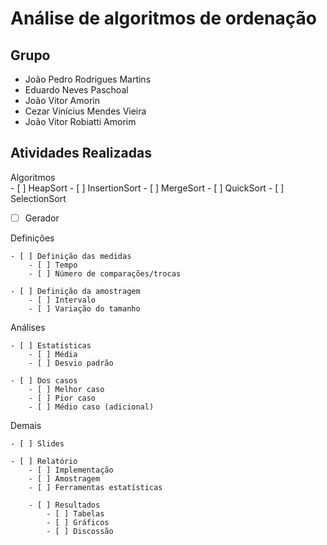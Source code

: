 <h1>Análise de algoritmos de ordenação</h1>

<h2>Grupo</h2>

- João Pedro Rodrigues Martins
- Eduardo Neves Paschoal
- João Vitor Amorin
- Cezar Vinícius Mendes Vieira
- João Vitor Robiatti Amorim

<h2>Atividades Realizadas</h2>

<summary>Algoritmos</summary>
    - [ ] HeapSort
    - [ ] InsertionSort
    - [ ] MergeSort
    - [ ] QuickSort
    - [ ] SelectionSort

- [ ] Gerador

<summary>Definições</summary>

    - [ ] Definição das medidas
        - [ ] Tempo
        - [ ] Número de comparações/trocas
    
    - [ ] Definição da amostragem
        - [ ] Intervalo
        - [ ] Variação do tamanho

<summary>Análises</summary>

    - [ ] Estatísticas
        - [ ] Média
        - [ ] Desvio padrão

    - [ ] Dos casos
        - [ ] Melhor caso
        - [ ] Pior caso
        - [ ] Médio caso (adicional)
    
<summary>Demais</summary>

    - [ ] Slides

    - [ ] Relatório
        - [ ] Implementação
        - [ ] Amostragem
        - [ ] Ferramentas estatísticas

        - [ ] Resultados
            - [ ] Tabelas
            - [ ] Gráficos
            - [ ] Discossão


